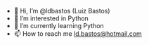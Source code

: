 - 👋 Hi, I’m @ldbastos (Luiz Bastos)
- 👀 I’m interested in Python
- 🌱 I’m currently learning Python
- 📫 How to reach me ld.bastos@hotmail.com


